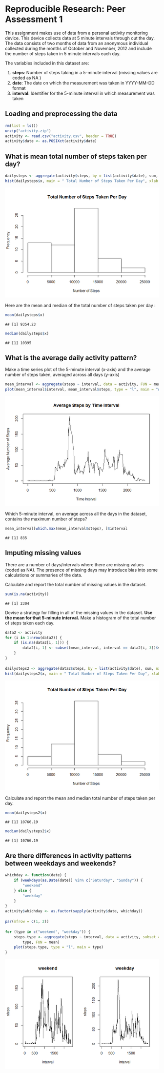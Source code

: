 # Reproducible Research: Peer Assessment 1

This assignment makes use of data from a personal activity monitoring device. This device collects data at 5 minute intervals through out the day. The data consists of two months of data from an anonymous individual collected during the months of October and November, 2012 and include the number of steps taken in 5 minute intervals each day.


The variables included in this dataset are:

1. **steps**: Number of steps taking in a 5-minute interval (missing values are coded as NA ) 
2. **date**: The date on which the measurement was taken in YYYY-MM-DD format 
3. **interval**: Identifier for the 5-minute interval in which measurement was taken

## Loading and preprocessing the data


```r
rm(list = ls())
unzip("activity.zip")
activity <- read.csv("activity.csv", header = TRUE)
activity$date <- as.POSIXct(activity$date)
```

## What is mean total number of steps taken per day?


```r
dailysteps <- aggregate(activity$steps, by = list(activity$date), sum, na.rm = TRUE)
hist(dailysteps$x, main = " Total Number of Steps Taken Per Day", xlab = "Number of Steps")
```

![](PA1_template_files/figure-html/unnamed-chunk-2-1.png) 

Here are the mean and median of the total number of steps taken per day :


```r
mean(dailysteps$x) 
```

```
## [1] 9354.23
```

```r
median(dailysteps$x)
```

```
## [1] 10395
```

## What is the average daily activity pattern?

Make a time series plot of the 5-minute interval (x-axis) and the average number of steps taken, averaged across all days (y-axis)


```r
mean_interval <- aggregate(steps ~ interval, data = activity, FUN = mean)
plot(mean_interval$interval, mean_interval$steps, type = "l", main = "Average Steps by Time Interval", xlab = "Time Interval", ylab = "Average Number of Steps")
```

![](PA1_template_files/figure-html/unnamed-chunk-4-1.png) 

Which 5-minute interval, on average across all the days in the dataset, contains the maximum number of steps?


```r
mean_interval[which.max(mean_interval$steps), ]$interval
```

```
## [1] 835
```

## Imputing missing values

There are a number of days/intervals where there are missing values (coded as NA). The presence of missing days may introduce bias into some calculations or summaries of the data.

Calculate and report the total number of missing values in the dataset.


```r
sum(is.na(activity))
```

```
## [1] 2304
```

Devise a strategy for filling in all of the missing values in the dataset. **Use the mean for that 5-minute interval.** Make a histogram of the total number of steps taken each day.


```r
data2 <- activity
for (i in 1:nrow(data2)) {
    if (is.na(data2[i, 1])) {
        data2[i, 1] <- subset(mean_interval, interval == data2[i, 3])$steps
    } 
}

dailysteps2 <- aggregate(data2$steps, by = list(activity$date), sum, na.rm = TRUE)
hist(dailysteps2$x, main = " Total Number of Steps Taken Per Day", xlab = "Number of Steps")
```

![](PA1_template_files/figure-html/unnamed-chunk-7-1.png) 

Calculate and report the mean and median total number of steps taken per day.

```r
mean(dailysteps2$x) 
```

```
## [1] 10766.19
```

```r
median(dailysteps2$x)
```

```
## [1] 10766.19
```

## Are there differences in activity patterns between weekdays and weekends?

```r
whichday <- function(date) {
    if (weekdays(as.Date(date)) %in% c("Saturday", "Sunday")) {
        "weekend"
    } else {
        "weekday"
    }
}
activity$whichday <- as.factor(sapply(activity$date, whichday))

par(mfrow = c(1, 2))

for (type in c("weekend", "weekday")) {
    steps.type <- aggregate(steps ~ interval, data = activity, subset = activity$whichday == 
        type, FUN = mean)
    plot(steps.type, type = "l", main = type)
}
```

![](PA1_template_files/figure-html/unnamed-chunk-9-1.png) 
